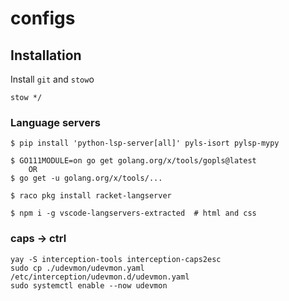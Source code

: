 # configs

## Installation

Install `git` and `stow`o

```
stow */
```

### Language servers

```
$ pip install 'python-lsp-server[all]' pyls-isort pylsp-mypy

$ GO111MODULE=on go get golang.org/x/tools/gopls@latest
    OR
$ go get -u golang.org/x/tools/...

$ raco pkg install racket-langserver

$ npm i -g vscode-langservers-extracted  # html and css
```

### caps -> ctrl

```
yay -S interception-tools interception-caps2esc
sudo cp ./udevmon/udevmon.yaml /etc/interception/udevmon.d/udevmon.yaml
sudo systemctl enable --now udevmon
```
